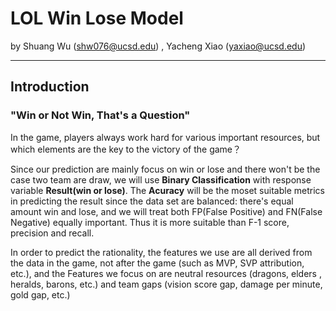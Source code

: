 # **LOL Win Lose Model**

by Shuang Wu (shw076@ucsd.edu) , Yacheng Xiao (yaxiao@ucsd.edu)

---

## **Introduction**

### "Win or Not Win, That's a Question" 
In the game, players always work hard for various important resources, but which elements are the key to the victory of the game？


Since our prediction are mainly focus on win or lose and there won't be the case two team are draw, we will use **Binary Classification** 
with response variable **Result(win or lose)**. The **Acuracy** will be the moset suitable metrics in predicting the result since the 
data set are balanced: there's equal amount win and lose, and we will treat both FP(False Positive) and FN(False Negative) equally 
important. Thus it is more suitable than F-1 score, precision and recall. 

In order to predict the rationality, the features we use are all derived from the data in the game, not after the game (such as MVP, SVP 
attribution, etc.), and the Features we focus on are neutral resources (dragons, elders , heralds, barons, etc.) and team gaps (vision 
score gap, damage per minute, gold gap, etc.)
